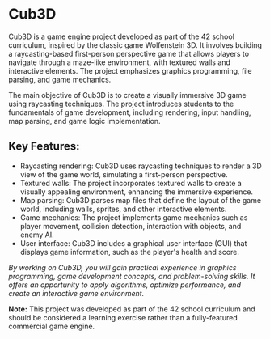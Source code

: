 # Cub3D

Cub3D is a game engine project developed as part of the 42 school curriculum, inspired by the classic game Wolfenstein 3D. It involves building a raycasting-based first-person perspective game that allows players to navigate through a maze-like environment, with textured walls and interactive elements. The project emphasizes graphics programming, file parsing, and game mechanics.

The main objective of Cub3D is to create a visually immersive 3D game using raycasting techniques. The project introduces students to the fundamentals of game development, including rendering, input handling, map parsing, and game logic implementation.

## Key Features:

- Raycasting rendering: Cub3D uses raycasting techniques to render a 3D view of the game world, simulating a first-person perspective.
- Textured walls: The project incorporates textured walls to create a visually appealing environment, enhancing the immersive experience.
- Map parsing: Cub3D parses map files that define the layout of the game world, including walls, sprites, and other interactive elements.
- Game mechanics: The project implements game mechanics such as player movement, collision detection, interaction with objects, and enemy AI.
- User interface: Cub3D includes a graphical user interface (GUI) that displays game information, such as the player's health and score.

*By working on Cub3D, you will gain practical experience in graphics programming, game development concepts, and problem-solving skills. It offers an opportunity to apply algorithms, optimize performance, and create an interactive game environment.*

**Note:** This project was developed as part of the 42 school curriculum and should be considered a learning exercise rather than a fully-featured commercial game engine.
